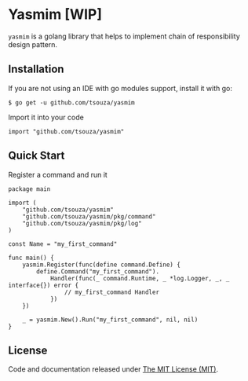 # Yasmim [WIP]

`yasmim` is a golang library that helps to implement chain of responsibility design pattern.

## Installation

If you are not using an IDE with go modules support, install it with go:
```
$ go get -u github.com/tsouza/yasmim
```
Import it into your code
```
import "github.com/tsouza/yasmim"
```

## Quick Start

Register a command and run it
```
package main

import (
	"github.com/tsouza/yasmim"
	"github.com/tsouza/yasmim/pkg/command"
	"github.com/tsouza/yasmim/pkg/log"
)

const Name = "my_first_command"

func main() {
  	yasmim.Register(func(define command.Define) {
  		define.Command("my_first_command").
  			Handler(func(_ command.Runtime, _ *log.Logger, _, _ interface{}) error {
                // my_first_command Handler
            })
  	})

    _ = yasmim.New().Run("my_first_command", nil, nil)
}
```

## License

Code and documentation released under [The MIT License (MIT)](LICENSE).